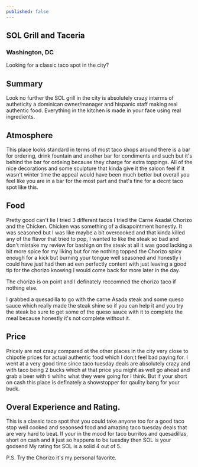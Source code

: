 ```yaml
---
published: false
---
```

## SOL Grill and Taceria 

### Washington, DC

Looking for a classic taco spot in the city?


## Summary

Look no further the SOL grill in the city is absolutely crazy interms of autheticity a dominican owner/manager and hispanic staff making real authentic food. Everything in the kitchen is made in your face using real ingredients.

## Atmosphere
This place looks standard in terms of most taco shops around there is a bar for ordering, drink fountain and another bar for condiments and such but it's behind the bar for ordeing because they charge for extra toppings. All of the nice decorations and some sculpture that kinda give it the saloon feel if it wasn't winter time the appeal would have been much better but overall you feel like you are in a bar for the most part and that's fine for a decnt taco spot like this.


## Food
Pretty good can't lie I tried 3 different tacos I tried the Carne Asada\ Chorizo and the Chicken. Chicken was something of a disapointment honestly. It was seasoned but I was like maybe a bit overcooked and that kinda killed any of the flavor that tried to pop, I wanted to like the steak so bad and don't mistake my review for bashign on the steak at all it was good lacking a bit more spice for my liking but  for me nothing topped the Chorizo spicy enough for a kick but burning your tongue well seasoned and honestly i could have just had then ad een perfectly content with just leaving a good tip for the chorizo knowing I would come back for more later in the day.

The chorizo is on point and I definately reccomned the chorizo taco if nothing else.

I grabbed a quesadilla to go with the carne Asada steak and some queso sauce which really made the steak shine so if you can help it and you try the steak be sure to get some of the queso sauce with it to complete the meal because honestly it's not complete without it.

## Price
Pricely are not crazy compared ot the other places in the city very close to chipotle prices for actual authentic food which I don;t feel bad paying for. I went at a very good time since taco tuesday deals are absolutely crazy and with taco being 2 bucks which at that price you might as well go ahead and grab a beer with ti whihc what they were going for I think. But if your short on cash this place is definately a showstopper for qaulity bang for your buck.

## Overal Experience and Rating.
This is a classic taco spot that you could take anyone too for a good taco stop well cooked and seaonsed food and amazing taco tuesday deals that are very hard to beat. If your in the mood for taco burritos and quesadillas, short on cash and it just so happens to be tuesday then SOL is your godsend My rating for SOL is a solid 4  out of 5.


P.S. Try the Chorizo it's my personal favorite.
